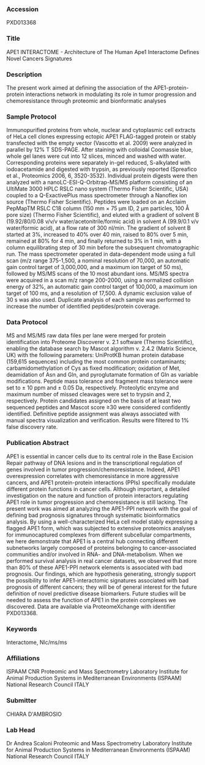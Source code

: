 ### Accession
PXD013368

### Title
APE1 INTERACTOME -  Architecture of The Human Ape1 Interactome Defines Novel Cancers Signatures

### Description
The present work aimed at defining the association of the APE1-protein-protein interactions  network in modulating its role in tumor progression and chemoresistance through proteomic and bionformatic analyses

### Sample Protocol
Immunopurified proteins from whole, nuclear and cytoplasmic cell extracts of HeLa cell clones expressing ectopic APE1 FLAG-tagged protein or stably transfected with the empty vector (Vascotto et al. 2009) were analyzed in parallel by 12% T SDS-PAGE. After staining with colloidal Coomassie blue, whole gel lanes were cut into 12 slices, minced and washed with water. Corresponding proteins were separately in-gel reduced, S-alkylated with iodoacetamide and digested with trypsin, as previously reported (Spreafico et al., Proteomics 2006, 6, 3520-3532). Individual protein digests were then analyzed with a nanoLC-ESI-Q-Orbitrap-MS/MS platform consisting of an UltiMate 3000 HPLC RSLC nano system (Thermo Fisher Scientific, USA) coupled to a Q-ExactivePlus mass spectrometer through a Nanoflex ion source (Thermo Fisher Scientific). Peptides were loaded on an Acclaim PepMapTM RSLC C18 column (150 mm × 75 μm ID, 2 μm particles, 100 Å pore size) (Thermo Fisher Scientific), and eluted with a gradient of solvent B (19.92/80/0.08 v/v/v water/acetonitrile/formic acid) in solvent A (99.9/0.1 v/v water/formic acid), at a flow rate of 300 nl/min. The gradient of solvent B started at 3%, increased to 40% over 40 min, raised to 80% over 5 min, remained at 80% for 4 min, and finally returned to 3% in 1 min, with a column equilibrating step of 30 min before the subsequent chromatographic run. The mass spectrometer operated in data-dependent mode using a full scan (m/z range 375-1,500, a nominal resolution of 70,000, an automatic gain control target of 3,000,000, and a maximum ion target of 50 ms), followed by MS/MS scans of the 10 most abundant ions. MS/MS spectra were acquired in a scan m/z range 200-2000, using a normalized collision energy of 32%, an automatic gain control target of 100,000, a maximum ion target of 100 ms, and a resolution of 17,500. A dynamic exclusion value of 30 s was also used. Duplicate analysis of each sample was performed to increase the number of identified peptides/protein coverage.

### Data Protocol
MS and MS/MS raw data files per lane were merged for protein identification into Proteome Discoverer v. 2.1 software (Thermo Scientific), enabling the database search by Mascot algorithm v. 2.4.2 (Matrix Science, UK) with the following parameters: UniProtKB human protein database (159,615 sequences) including the most common protein contaminants; carbamidomethylation of Cys as fixed modification; oxidation of Met, deamidation of Asn and Gln, and pyroglutamate formation of Gln as variable modifications. Peptide mass tolerance and fragment mass tolerance were set to ± 10 ppm and ± 0.05 Da, respectively. Proteolytic enzyme and maximum number of missed cleavages were set to trypsin and 2, respectively. Protein candidates assigned on the basis of at least two sequenced peptides and Mascot score ≥30 were considered confidently identified. Definitive peptide assignment was always associated with manual spectra visualization and verification. Results were filtered to 1% false discovery rate.

### Publication Abstract
APE1 is essential in cancer cells due to its central role in the Base Excision Repair pathway of DNA lesions and in the transcriptional regulation of genes involved in tumor progression/chemoresistance. Indeed, APE1 overexpression correlates with chemoresistance in more aggressive cancers, and APE1 protein-protein interactions (PPIs) specifically modulate different protein functions in cancer cells. Although important, a detailed investigation on the nature and function of protein interactors regulating APE1 role in tumor progression and chemoresistance is still lacking. The present work was aimed at analyzing the APE1-PPI network with the goal of defining bad prognosis signatures through systematic bioinformatics analysis. By using a well-characterized HeLa cell model stably expressing a flagged APE1 form, which was subjected to extensive proteomics analyses for immunocaptured complexes from different subcellular compartments, we here demonstrate that APE1 is a central hub connecting different subnetworks largely composed of proteins belonging to cancer-associated communities and/or involved in RNA- and DNA-metabolism. When we performed survival analysis in real cancer datasets, we observed that more than 80% of these APE1-PPI network elements is associated with bad prognosis. Our findings, which are hypothesis generating, strongly support the possibility to infer APE1-interactomic signatures associated with bad prognosis of different cancers; they will be of general interest for the future definition of novel predictive disease biomarkers. Future studies will be needed to assess the function of APE1 in the protein complexes we discovered. Data are available via ProteomeXchange with identifier PXD013368.

### Keywords
Interactome, Nlc/ms/ms

### Affiliations
ISPAAM CNR
Proteomic and Mass Spectrometry Laboratory Institute for Animal Production Systems in Mediterranean Environments (ISPAAM) National Research Council  ITALY

### Submitter
CHIARA D'AMBROSIO

### Lab Head
Dr Andrea Scaloni
Proteomic and Mass Spectrometry Laboratory Institute for Animal Production Systems in Mediterranean Environments (ISPAAM) National Research Council  ITALY


